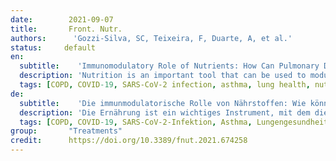 ```yaml
---
date:        2021-09-07
title:       Front. Nutr.
authors:      'Gozzi-Silva, SC, Teixeira, F, Duarte, A, et al.'
status:     default
en:
  subtitle:    'Immunomodulatory Role of Nutrients: How Can Pulmonary Dysfunctions Improve?'
  description: 'Nutrition is an important tool that can be used to modulate the immune response during infectious diseases. In addition, through diet, important substrates are acquired for the biosynthesis of regulatory molecules in the immune response, influencing the progression and treatment of chronic lung diseases, such as asthma and chronic obstructive pulmonary disease (COPD). In this way, nutrition can promote lung health status. A range of nutrients, such as vitamins (A, C, D, and E), minerals (zinc, selenium, iron, and magnesium), flavonoids and fatty acids, play important roles in reducing the risk of pulmonary chronic diseases and viral infections. Through their antioxidant and anti-inflammatory effects, nutrients are associated with better lung function and a lower risk of complications since they can decrease the harmful effects from the immune system during the inflammatory response. In addition, bioactive compounds can even contribute to epigenetic changes, including histone deacetylase (HDAC) modifications that inhibit the transcription of proinflammatory cytokines, which can contribute to the maintenance of homeostasis in the context of infections and chronic inflammatory diseases. These nutrients also play an important role in activating immune responses against pathogens, which can help the immune system during infections. Here, we provide an updated overview of the roles played by dietary factors and how they can affect respiratory health. Therefore, we will show the anti-inflammatory role of flavonoids, fatty acids, vitamins and microbiota, important for the control of chronic inflammatory diseases and allergies, in addition to the antiviral role of vitamins, flavonoids, and minerals during pulmonary viral infections, addressing the mechanisms involved in each function. These mechanisms are interesting in the discussion of perspectives associated with severe acute respiratory syndrome coronavirus 2 (SARS-CoV-2) infection and its pulmonary complications since patients with severe disease have vitamins deficiency, especially vitamin D. In addition, researches with the use of flavonoids have been shown to decrease viral replication in vitro. This way, a full understanding of dietary influences can improve the lung health of patients.'
  tags: [COPD, COVID-19, SARS-CoV-2 infection, asthma, lung health, nutrients, pulmonary chronic diseases]
de: 
  subtitle:    'Die immunmodulatorische Rolle von Nährstoffen: Wie können sich Lungenfunktionsstörungen verbessern?'
  description: 'Die Ernährung ist ein wichtiges Instrument, mit dem die Immunantwort bei Infektionskrankheiten moduliert werden kann. Darüber hinaus werden über die Ernährung wichtige Substrate für die Biosynthese von regulatorischen Molekülen der Immunantwort erworben, die den Verlauf und die Behandlung chronischer Lungenerkrankungen wie Asthma und chronisch obstruktiver Lungenerkrankung (COPD) beeinflussen. Auf diese Weise kann die Ernährung den Gesundheitsstatus der Lunge fördern. Eine Reihe von Nährstoffen wie Vitamine (A, C, D und E), Mineralstoffe (Zink, Selen, Eisen und Magnesium), Flavonoide und Fettsäuren spielen eine wichtige Rolle bei der Verringerung des Risikos von chronischen Lungenerkrankungen und Virusinfektionen. Durch ihre antioxidative und entzündungshemmende Wirkung werden die Nährstoffe mit einer besseren Lungenfunktion und einem geringeren Risiko für Komplikationen in Verbindung gebracht, da sie die schädlichen Auswirkungen des Immunsystems während der Entzündungsreaktion verringern können. Darüber hinaus können bioaktive Verbindungen sogar zu epigenetischen Veränderungen beitragen, einschließlich Histon-Deacetylase (HDAC)-Modifikationen, die die Transkription von proinflammatorischen Zytokinen hemmen, was zur Aufrechterhaltung der Homöostase im Zusammenhang mit Infektionen und chronischen Entzündungskrankheiten beitragen kann. Diese Nährstoffe spielen auch eine wichtige Rolle bei der Aktivierung von Immunreaktionen gegen Krankheitserreger, was das Immunsystem bei Infektionen unterstützen kann. Hier geben wir einen aktuellen Überblick über die Rolle von Ernährungsfaktoren und wie sie die Gesundheit der Atemwege beeinflussen können. Daher werden wir die entzündungshemmende Rolle von Flavonoiden, Fettsäuren, Vitaminen und der Mikrobiota aufzeigen, die für die Kontrolle von chronischen Entzündungskrankheiten und Allergien wichtig sind, sowie die antivirale Rolle von Vitaminen, Flavonoiden und Mineralien bei Virusinfektionen der Lunge, wobei wir auf die Mechanismen eingehen, die an jeder Funktion beteiligt sind. Diese Mechanismen sind für die Erörterung der Perspektiven im Zusammenhang mit der Infektion mit dem schweren akuten respiratorischen Syndrom Coronavirus 2 (SARS-CoV-2) und seinen pulmonalen Komplikationen interessant, da Patienten mit einer schweren Erkrankung einen Mangel an Vitaminen, insbesondere an Vitamin D, aufweisen. Auf diese Weise kann ein umfassendes Verständnis der Ernährungseinflüsse die Lungengesundheit der Patienten verbessern.'
  tags: [COPD, COVID-19, SARS-CoV-2-Infektion, Asthma, Lungengesundheit, Nährstoffe, chronische Lungenkrankheiten]
group:       "Treatments"
credit:      https://doi.org/10.3389/fnut.2021.674258
---
```

<object data="{{ page.link }}" style='height:calc(100vh - 400px); width: 100%' type='application/pdf'></object>